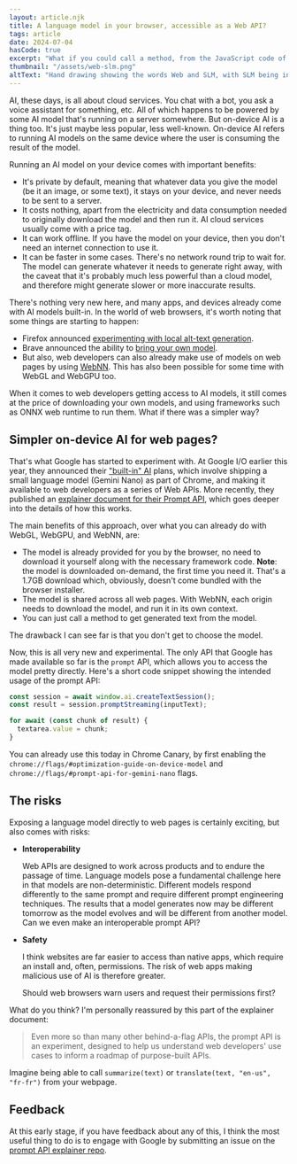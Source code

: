 ```yaml
---
layout: article.njk
title: A language model in your browser, accessible as a Web API?
tags: article
date: 2024-07-04
hasCode: true
excerpt: "What if you could call a method, from the JavaScript code of a webpage, and get AI-generated text from a language model that's running in your device? That's what Google has started to experiment with. Read on for more details."
thumbnail: "/assets/web-slm.png"
altText: "Hand drawing showing the words Web and SLM, with SLM being in a computer chip"
---
```

AI, these days, is all about cloud services. You chat with a bot, you ask a voice assistant for something, etc. All of which happens to be powered by some AI model that's running on a server somewhere. But on-device AI is a thing too. It's just maybe less popular, less well-known. On-device AI refers to running AI models on the same device where the user is consuming the result of the model.

Running an AI model on your device comes with important benefits:

* It's private by default, meaning that whatever data you give the model (be it an image, or some text), it stays on your device, and never needs to be sent to a server.
* It costs nothing, apart from the electricity and data consumption needed to originally download the model and then run it. AI cloud services usually come with a price tag.
* It can work offline. If you have the model on your device, then you don't need an internet connection to use it.
* It can be faster in some cases. There's no network round trip to wait for. The model can generate whatever it needs to generate right away, with the caveat that it's probably much less powerful than a cloud model, and therefore might generate slower or more inaccurate results.

There's nothing very new here, and many apps, and devices already come with AI models built-in. In the world of web browsers, it's worth noting that some things are starting to happen:

* Firefox announced [experimenting with local alt-text generation](https://hacks.mozilla.org/2024/05/experimenting-with-local-alt-text-generation-in-firefox-nightly/).
* Brave announced the ability to [bring your own model](https://brave.com/blog/byom-nightly/).
* But also, web developers can also already make use of models on web pages by using [WebNN](https://webmachinelearning.github.io/webnn-intro/). This has also been possible for some time with WebGL and WebGPU too.

When it comes to web developers getting access to AI models, it still comes at the price of downloading your own models, and using frameworks such as ONNX web runtime to run them. What if there was a simpler way?

## Simpler on-device AI for web pages?

That's what Google has started to experiment with. At Google I/O earlier this year, they announced their ["built-in" AI](https://developer.chrome.com/docs/ai/built-in) plans, which involve shipping a small language model (Gemini Nano) as part of Chrome, and making it available to web developers as a series of Web APIs. More recently, they published an [explainer document for their Prompt API](https://github.com/explainers-by-googlers/prompt-api), which goes deeper into the details of how this works.

The main benefits of this approach, over what you can already do with WebGL, WebGPU, and WebNN, are:

* The model is already provided for you by the browser, no need to download it yourself along with the necessary framework code. **Note**: the model is downloaded on-demand, the first time you need it. That's a 1.7GB download which, obviously, doesn't come bundled with the browser installer.
* The model is shared across all web pages. With WebNN, each origin needs to download the model, and run it in its own context.
* You can just call a method to get generated text from the model.

The drawback I can see far is that you don't get to choose the model.

Now, this is all very new and experimental. The only API that Google has made available so far is the `prompt` API, which allows you to access the model pretty directly. Here's a short code snippet showing the intended usage of the prompt API:

```javascript
const session = await window.ai.createTextSession();
const result = session.promptStreaming(inputText);

for await (const chunk of result) {
  textarea.value = chunk;
}
```

You can already use this today in Chrome Canary, by first enabling the `chrome://flags/#optimization-guide-on-device-model` and `chrome://flags/#prompt-api-for-gemini-nano` flags.

## The risks

Exposing a language model directly to web pages is certainly exciting, but also comes with risks:

* **Interoperability**

  Web APIs are designed to work across products and to endure the passage of time. Language models pose a fundamental challenge here in that models are non-deterministic. Different models respond differently to the same prompt and require different prompt engineering techniques. The results that a model generates now may be different tomorrow as the model evolves and will be different from another model. Can we even make an interoperable prompt API?

* **Safety**

  I think websites are far easier to access than native apps, which require an install and, often, permissions. The risk of web apps making malicious use of AI is therefore greater.
  
  Should web browsers warn users and request their permissions first?

What do you think? I'm personally reassured by this part of the explainer document:

> Even more so than many other behind-a-flag APIs, the prompt API is an experiment, designed to help us understand web developers' use cases to inform a roadmap of purpose-built APIs.

Imagine being able to call `summarize(text)` or `translate(text, "en-us", "fr-fr")` from your webpage.

## Feedback

At this early stage, if you have feedback about any of this, I think the most useful thing to do is to engage with Google by submitting an issue on the [prompt API explainer repo](https://github.com/explainers-by-googlers/prompt-api/issues).
